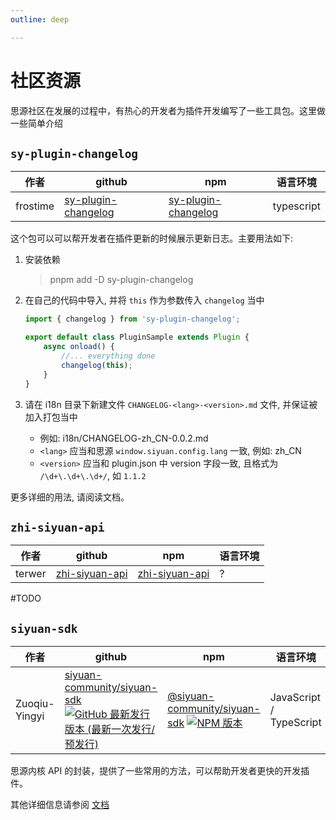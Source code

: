```yaml
---
outline: deep

---
```


# 社区资源

思源社区在发展的过程中，有热心的开发者为插件开发编写了一些工具包。这里做一些简单介绍

## `sy-plugin-changelog`

| 作者     | github                                                                 | npm                                                                      | 语言环境   |
| -------- | ---------------------------------------------------------------------- | ------------------------------------------------------------------------ | ---------- |
| frostime | [sy-plugin-changelog](https://github.com/frostime/sy-plugin-changelog) | [sy-plugin-changelog](https://www.npmjs.com/package/sy-plugin-changelog) | typescript |


这个包可以可以帮开发者在插件更新的时候展示更新日志。主要用法如下:

1. 安装依赖

    > pnpm add -D sy-plugin-changelog
2. 在自己的代码中导入, 并将 `this` 作为参数传入 `changelog` 当中

    ```ts
    import { changelog } from 'sy-plugin-changelog';

    export default class PluginSample extends Plugin {
        async onload() {
            //... everything done
            changelog(this);
        }
    }
    ```

3. 请在 i18n 目录下新建文件 `CHANGELOG-<lang>-<version>.md` 文件, 并保证被加入打包当中

    - 例如: i18n/CHANGELOG-zh_CN-0.0.2.md
    - `<lang>` 应当和思源 `window.siyuan.config.lang` 一致, 例如: zh_CN
    - `<version>` 应当和 plugin.json 中 version 字段一致, 且格式为 `/\d+\.\d+\.\d+/`, 如 `1.1.2`

更多详细的用法, 请阅读文档。

## `zhi-siyuan-api`


| 作者   | github                                          | npm                                                            | 语言环境 |
| ------ | ----------------------------------------------- | -------------------------------------------------------------- | -------- |
| terwer | [zhi-siyuan-api](https://github.com/terwer/zhi) | [zhi-siyuan-api](https://www.npmjs.com/package/zhi-siyuan-api) | ?        |

#TODO

## `siyuan-sdk`

| 作者          | github                                                                                                                                                                                                                                                                                                               | npm                                                                                                                                                                                                                                                                    | 语言环境                |
| ------------- | -------------------------------------------------------------------------------------------------------------------------------------------------------------------------------------------------------------------------------------------------------------------------------------------------------------------- | ---------------------------------------------------------------------------------------------------------------------------------------------------------------------------------------------------------------------------------------------------------------------- | ----------------------- |
| Zuoqiu-Yingyi | [siyuan-community/siyuan-sdk](https://github.com/siyuan-community/siyuan-sdk) [![GitHub 最新发行版本 (最新一次发行/预发行)](https://img.shields.io/github/v/release/siyuan-community/siyuan-sdk?include_prereleases&style=flat-square)](https://github.com/Zuoqiu-Yingyi/siyuan-plugin-custom-fonts/releases/latest) | [@siyuan-community/siyuan-sdk](https://www.npmjs.com/package/@siyuan-community/siyuan-sdk) [![NPM 版本](https://img.shields.io/npm/v/%40siyuan-community/siyuan-sdk?style=flat-square)](https://www.npmjs.com/package/@siyuan-community/siyuan-sdk?activeTab=versions) | JavaScript / TypeScript |

思源内核 API 的封装，提供了一些常用的方法，可以帮助开发者更快的开发插件。

其他详细信息请参阅 [文档](/zh-Hans/reference/community/siyuan-sdk/)
